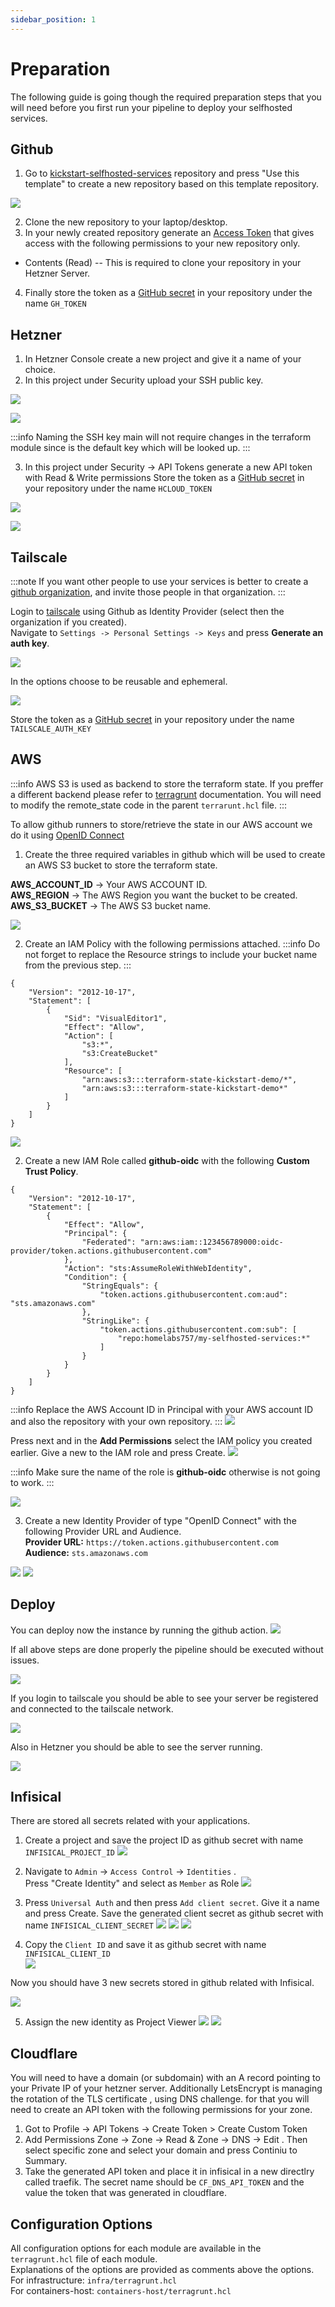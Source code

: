```yaml
---
sidebar_position: 1
---
```


# Preparation

The following guide is going though the required preparation steps that you will need before you first run your pipeline to deploy your selfhosted services. 

## Github

1. Go to [kickstart-selfhosted-services](https://github.com/lefterisALEX/kickstart-selfhosted-services) repository and press "Use this template" to create a new repository based on this template repository.  

![](../../static/img/use-template.png)

2. Clone the new repository to your laptop/desktop.  
3. In your newly created repository generate an [Access Token](https://docs.github.com/en/authentication/keeping-your-account-and-data-secure/managing-your-personal-access-tokens#creating-a-fine-grained-personal-access-token) that gives access with the following permissions to your new repository only.
 - Contents (Read) -- This is required to clone your repository in your Hetzner Server.

4. Finally store the token as a [GitHub secret][1] in your repository under the name `GH_TOKEN`

## Hetzner

1. In Hetzner Console create a new project and give it a name of your choice.
2. In this project under Security upload your SSH public key. 

![](../../static/img/ssh-key.png)


![](../../static/img/upload-ssh.png)

:::info
    Naming the SSH key main will not require changes in the terraform module since is the default key which will be looked up. 
:::

3. In this project under Security -> API Tokens generate a new API token with Read & Write permissions 
Store the token as a [GitHub secret][1] in your repository under the name `HCLOUD_TOKEN`

![](../../static/img/api-key-1.png)

![](../../static/img/api-key-2.png)

## Tailscale

:::note
If you want other people to use your services is better to create a [github organization](https://docs.github.com/en/organizations/collaborating-with-groups-in-organizations/creating-a-new-organization-from-scratch), and invite those people in that organization.
:::

Login to [tailscale](https://login.tailscale.com/) using Github as Identity Provider (select then the organization if you created).  
Navigate to `Settings -> Personal Settings -> Keys` and press **Generate an auth key**.  

![](../../static/img/tailscale-auth-key.png)

In the options choose to be reusable and ephemeral.

![](../../static/img/tailscale-auth-key-2.png)

Store the token as a [GitHub secret][1] in your repository under the name `TAILSCALE_AUTH_KEY`

## AWS

:::info
AWS S3 is used as backend to store the terraform state. If you preffer a different backend please refer to  [terragrunt](https://terragrunt.gruntwork.io/docs/features/state-backend/) documentation.
You will need to modify the remote_state code in the parent `terrarunt.hcl` file. 
:::

To allow github runners to store/retrieve the state in our AWS account we do it using [OpenID Connect](https://docs.github.com/en/actions/security-for-github-actions/security-hardening-your-deployments/configuring-openid-connect-in-amazon-web-services)
1. Create the three required variables in github which will be used to create an AWS S3 bucket to store the terraform state.

**AWS_ACCOUNT_ID** -> Your AWS ACCOUNT ID.  
**AWS_REGION**  -> The AWS Region you want the bucket to be created.  
**AWS_S3_BUCKET** -> The AWS S3 bucket name.  

![](../../static/img/github-set-variables.png)

2. Create an IAM Policy with the following permissions attached. 
:::info
    Do not forget to replace the Resource strings to include your bucket name from the previous step.
:::
```
{
    "Version": "2012-10-17",
    "Statement": [
        {
            "Sid": "VisualEditor1",
            "Effect": "Allow",
            "Action": [
                "s3:*",
                "s3:CreateBucket"
            ],
            "Resource": [
                "arn:aws:s3:::terraform-state-kickstart-demo/*", 
                "arn:aws:s3:::terraform-state-kickstart-demo*"
            ]
        }
    ]
}
```

![](../../static/img/iam-policy.png)

2. Create a new IAM Role called **github-oidc** with the following **Custom Trust Policy**.
```
{
    "Version": "2012-10-17",
    "Statement": [
        {
            "Effect": "Allow",
            "Principal": {
                "Federated": "arn:aws:iam::123456789000:oidc-provider/token.actions.githubusercontent.com"
            },
            "Action": "sts:AssumeRoleWithWebIdentity",
            "Condition": {
                "StringEquals": {
                    "token.actions.githubusercontent.com:aud": "sts.amazonaws.com"
                },
                "StringLike": {
                    "token.actions.githubusercontent.com:sub": [
                        "repo:homelabs757/my-selfhosted-services:*"
                    ]
                }
            }
        }
    ]
}
```

:::info
    Replace the AWS Account ID in Principal with your AWS account ID and also the repository with your own repository.
:::
![](../../static/img/iam-role.png)

Press next and in the **Add Permissions** select the IAM policy you created earlier. Give a new to the IAM role and press Create.
![](../../static/img/iam-role-select-policy.png)

:::info
    Make sure the name of the role is **github-oidc** otherwise is not going to work.
::: 

![](../../static/img/aws-oidc-role.png)

3. Create a new Identity Provider of type "OpenID Connect" with the following Provider URL and Audience.  
**Provider URL:** `https://token.actions.githubusercontent.com`  
**Audience:** `sts.amazonaws.com`  

![](../../static/img/iam-provider.png)
![](../../static/img/oidc-github.png)

## Deploy 

You can deploy now the instance by running the github action.
![](../../static/img/github-deploy-2.png)

If all above steps are done properly the pipeline should be executed without issues.

![](../../static/img/action-passed.png)

If you login to tailscale you should be able to see your server be registered and connected to the tailscale network.

![](../../static/img/tailscale-connected.png)

Also in Hetzner you should be able to see the server running.

![](../../static/img/hetzner-server-runs.png)
## Infisical

There are stored all secrets related with your applications.  

1. Create a project and save the project ID as github secret with name `INFISICAL_PROJECT_ID`
![](../../static/img/infisical-project-id.png)

2. Navigate to `Admin` -> `Access Control` -> `Identities` .  
Press "Create Identity" and select as `Member` as Role
![](../../static/img/infisical-create-identity.png)

3. Press `Universal Auth` and then press `Add client secret`. Give it a name and press Create. Save the generated client secret as github secret with name `INFISICAL_CLIENT_SECRET`
![](../../static/img/infisical-universal-auth.png)
![](../../static/img/infisical-add-client-secret.png)
![](../../static/img/infisical-create-client-secret.png)

4. Copy the `Client ID` and save it as github secret with name `INFISICAL_CLIENT_ID`  
![](../../static/img/infisical-client-id.png)

Now you should have 3 new secrets stored in github related with Infisical.

![](../../static/img/github-infisical-client-secret.png)


5. Assign the new identity as Project Viewer
![](../../static/img/infisical-project-1.png)
![](../../static/img/infisical-project-2.png)


## Cloudflare

You will need to have a domain (or subdomain) with an A record pointing to your Private IP of your hetzner server.
Additionally LetsEncrypt is managing the rotation of the TLS certificate , using DNS challenge. 
for that you will need to create an API token with the following permissions for your zone.
1. Got to Profile -> API Tokens -> Create Token > Create Custom Token
2. Add Permissions Zone -> Zone -> Read & Zone -> DNS -> Edit . Then select specific zone  and select your domain and press Continiu to Summary. 
3. Take the generated API token and place it in infisical in a new directlry called traefik. The secret name should be `CF_DNS_API_TOKEN` and the value the token that was generated in cloudflare.

## Configuration Options
All configuration options for each module are available in the `terragrunt.hcl` file of each module.  
Explanations of the options are provided as comments above the options.  
For infrastructure:  `infra/terragrunt.hcl`  
For containers-host:  `containers-host/terragrunt.hcl`  


[1]: https://docs.github.com/en/actions/security-for-github-actions/security-guides/using-secrets-in-github-actions#creating-secrets-for-a-repository

